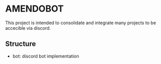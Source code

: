 # AMENDOBOT

This project is intended to consolidate and integrate many projects to be accecible via discord.


## Structure
- bot: discord bot implementation
